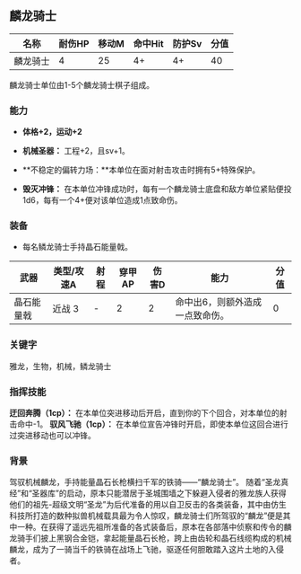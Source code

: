 ## 麟龙骑士

| 名称     | 耐伤HP | 移动M | 命中Hit | 防护Sv | 分值 |
| -------- | ------ | ----- | ------- | ------ | ---- |
| 麟龙骑士 | 4      | 25    | 4+      | 4+     | 40   |

麟龙骑士单位由1-5个麟龙骑士棋子组成。

### 能力

- **体格+2，运动+2**

- **机械圣器：** 工程+2，且sv+1。

- **不稳定的偏转力场：**本单位在面对射击攻击时拥有5+特殊保护。

- **毁灭冲锋：** 在本单位冲锋成功时，每有一个麟龙骑士底盘和敌方单位紧贴便投1d6，每有一个4+便对该单位造成1点致命伤。


### 装备

- 每名鳞龙骑士手持晶石能量戟。


| 武器       | 类型/攻速A | 射程 | 穿甲AP | 伤害D | 能力                            | 分值 |
| ---------- | ---------- | ---- | ------ | ----- | ------------------------------- | ---- |
| 晶石能量戟 | 近战 3     | -    | 2      | 2     | 命中出6，则额外造成一点致命伤。 | 0    |

### 关键字

雅龙，生物，机械，鳞龙骑士

### 指挥技能

**迂回奔腾（1cp）：** 在本单位突进移动后开启，直到你的下个回合，对本单位的射击命中-1。
**驭风飞驰（1cp）：** 在本单位宣告冲锋时开启，即使本单位这回合进行过突进移动也可以冲锋。

### 背景

驾驭机械麟龙，手持能量晶石长枪横扫千军的铁骑——“麟龙骑士”。
随着“圣龙真经”和“圣器库”的启动，原本只能潜居于圣城围墙之下躲避入侵者的雅龙族人获得他们的祖先-超级文明“圣龙”为后代准备的用以自卫反击的各类装备，其中由仿生科技所打造的数种拟兽机械载具最为令人惊叹，麟龙骑士们所驾驭的“麟龙”便是其中一种。在获得了遥远先祖所准备的各式装备后，原本在各部落中侦察和传令的麟龙骑手们披上黑钢合金铠，拿起能量晶石长枪，跨上由齿轮和晶石线缆构成的机械麟龙，成为了一骑当千的铁骑在战场上飞驰，驱逐任何胆敢踏入这片土地的入侵者。
